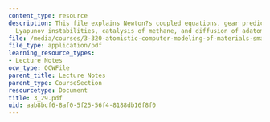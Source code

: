 ```yaml
---
content_type: resource
description: This file explains Newton?s coupled equations, gear predictor-corrector,
  Lyapunov instabilities, catalysis of methane, and diffusion of adatoms.
file: /media/courses/3-320-atomistic-computer-modeling-of-materials-sma-5107-spring-2005/aab8bcf68af05f2556f48188db16f8f0_3_29.pdf
file_type: application/pdf
learning_resource_types:
- Lecture Notes
ocw_type: OCWFile
parent_title: Lecture Notes
parent_type: CourseSection
resourcetype: Document
title: 3_29.pdf
uid: aab8bcf6-8af0-5f25-56f4-8188db16f8f0
---
```

